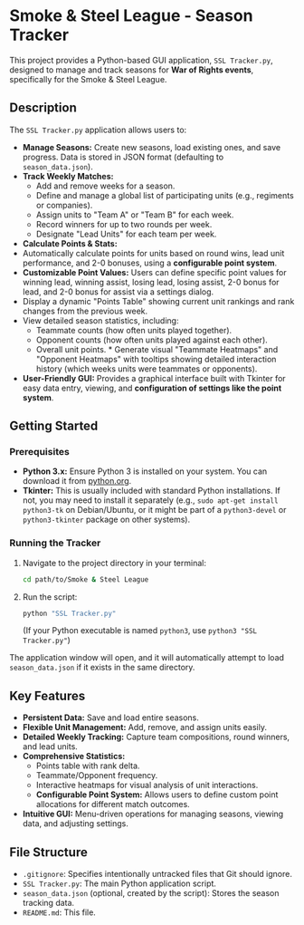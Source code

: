 # Smoke & Steel League - Season Tracker

This project provides a Python-based GUI application, `SSL Tracker.py`, designed to manage and track seasons for **War of Rights events**, specifically for the Smoke & Steel League.

## Description

The `SSL Tracker.py` application allows users to:

*   **Manage Seasons:** Create new seasons, load existing ones, and save progress. Data is stored in JSON format (defaulting to `season_data.json`).
*   **Track Weekly Matches:**
    *   Add and remove weeks for a season.
    *   Define and manage a global list of participating units (e.g., regiments or companies).
    *   Assign units to "Team A" or "Team B" for each week.
    *   Record winners for up to two rounds per week.
    *   Designate "Lead Units" for each team per week.
*   **Calculate Points & Stats:**
   *   Automatically calculate points for units based on round wins, lead unit performance, and 2-0 bonuses, using a **configurable point system**.
   *   **Customizable Point Values:** Users can define specific point values for winning lead, winning assist, losing lead, losing assist, 2-0 bonus for lead, and 2-0 bonus for assist via a settings dialog.
   *   Display a dynamic "Points Table" showing current unit rankings and rank changes from the previous week.
   *   View detailed season statistics, including:
        *   Teammate counts (how often units played together).
        *   Opponent counts (how often units played against each other).
        *   Overall unit points.
    *   Generate visual "Teammate Heatmaps" and "Opponent Heatmaps" with tooltips showing detailed interaction history (which weeks units were teammates or opponents).
*   **User-Friendly GUI:** Provides a graphical interface built with Tkinter for easy data entry, viewing, and **configuration of settings like the point system**.

## Getting Started

### Prerequisites

*   **Python 3.x:** Ensure Python 3 is installed on your system. You can download it from [python.org](https://www.python.org/).
*   **Tkinter:** This is usually included with standard Python installations. If not, you may need to install it separately (e.g., `sudo apt-get install python3-tk` on Debian/Ubuntu, or it might be part of a `python3-devel` or `python3-tkinter` package on other systems).

### Running the Tracker

1.  Navigate to the project directory in your terminal:
    ```bash
    cd path/to/Smoke & Steel League
    ```
2.  Run the script:
    ```bash
    python "SSL Tracker.py"
    ```
    (If your Python executable is named `python3`, use `python3 "SSL Tracker.py"`)

The application window will open, and it will automatically attempt to load `season_data.json` if it exists in the same directory.

## Key Features

*   **Persistent Data:** Save and load entire seasons.
*   **Flexible Unit Management:** Add, remove, and assign units easily.
*   **Detailed Weekly Tracking:** Capture team compositions, round winners, and lead units.
*   **Comprehensive Statistics:**
    *   Points table with rank delta.
    *   Teammate/Opponent frequency.
    *   Interactive heatmaps for visual analysis of unit interactions.
    *   **Configurable Point System:** Allows users to define custom point allocations for different match outcomes.
*   **Intuitive GUI:** Menu-driven operations for managing seasons, viewing data, and adjusting settings.

## File Structure

*   `.gitignore`: Specifies intentionally untracked files that Git should ignore.
*   `SSL Tracker.py`: The main Python application script.
*   `season_data.json` (optional, created by the script): Stores the season tracking data.
*   `README.md`: This file.
